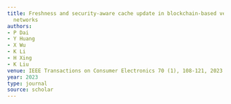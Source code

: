 ```yaml
---
title: Freshness and security-aware cache update in blockchain-based vehicular edge
  networks
authors:
- P Dai
- Y Huang
- X Wu
- K Li
- H Xing
- K Liu
venue: IEEE Transactions on Consumer Electronics 70 (1), 108-121, 2023
year: 2023
type: journal
source: scholar
---
```

